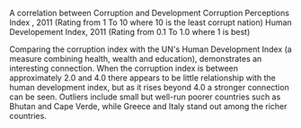 A correlation between Corruption and Development Corruption Perceptions Index ,
 2011 (Rating from 1 To 10 where 10 is the least corrupt nation)
 Human Developement Index, 2011 (Rating from 0.1 To 1.0 where 1 is best)

Comparing the corruption index with the UN's Human Development Index
 (a measure combining health, wealth and education), demonstrates an interesting connection.
 When the corruption index is between approximately 2.0 and 4.0 there appears to be 
little relationship with the human development index,
 but as it rises beyond 4.0 a stronger connection can be seen. 
 Outliers include small but well-run poorer countries such as Bhutan and Cape Verde,
 while Greece and Italy stand out among the richer countries.
